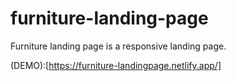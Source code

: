 # furniture-landing-page

Furniture landing page is a responsive landing page.

(DEMO):[https://furniture-landingpage.netlify.app/]
